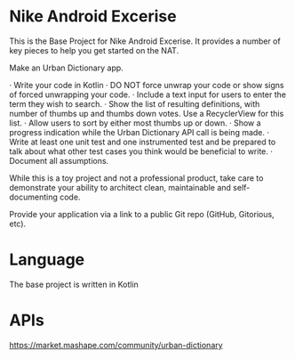 # Nike Android Excerise

This is the Base Project for Nike Android Excerise.
It provides a number of key pieces to help you get started on the NAT.

Make an Urban Dictionary app.

·       Write your code in Kotlin
·       DO NOT force unwrap your code or show signs of forced unwrapping your code.
·       Include a text input for users to enter the term they wish to search.
·       Show the list of resulting definitions, with number of thumbs up and thumbs down votes. Use a RecyclerView for this list.
·       Allow users to sort by either most thumbs up or down.
·       Show a progress indication while the Urban Dictionary API call is being made.
·       Write at least one unit test and one instrumented test and be prepared to talk about what other test cases you think would be beneficial to write.
·       Document all assumptions.



While this is a toy project and not a professional product, take care to demonstrate your ability to architect clean, maintainable and self-documenting code.

Provide your application via a link to a public Git repo (GitHub, Gitorious, etc).

# Language

The base project is written in Kotlin

# APIs

https://market.mashape.com/community/urban-dictionary



